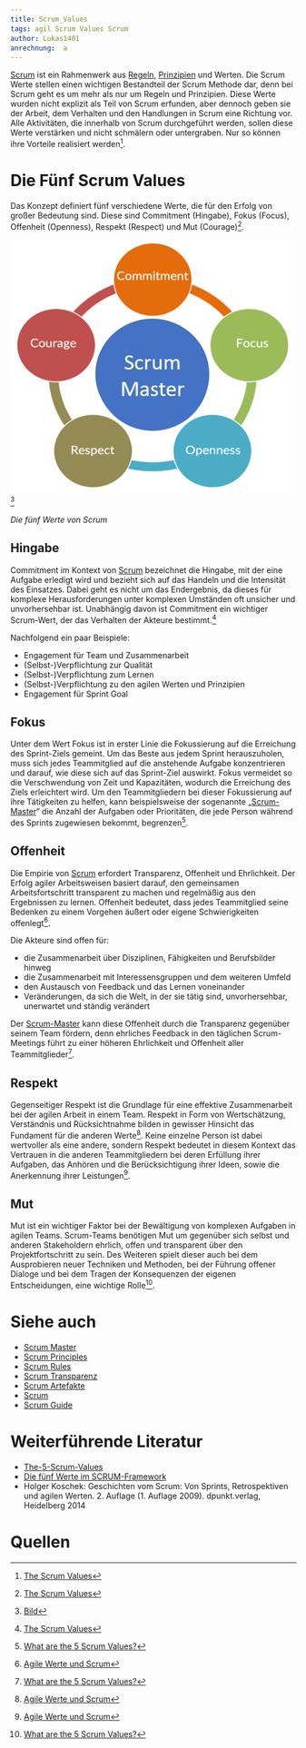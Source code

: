 ```yaml
---
title: Scrum_Values
tags: agil Scrum Values Scrum
author: Lukas1401
anrechnung:  a
---
```

[Scrum](SCRUM.md) ist ein Rahmenwerk aus [Regeln](Scrum_Rules.md), [Prinzipien](Scrum_Principles.md) und Werten. Die Scrum Werte stellen einen wichtigen Bestandteil der Scrum Methode dar, denn bei Scrum geht es um mehr als nur um Regeln und Prinzipien. Diese Werte wurden nicht explizit als Teil von Scrum erfunden, aber dennoch geben sie der Arbeit, dem Verhalten und den Handlungen in Scrum eine Richtung vor. Alle Aktivitäten, die innerhalb von Scrum durchgeführt werden, sollen diese Werte verstärken und nicht schmälern oder untergraben. Nur so können ihre Vorteile realisiert werden[^1].

# Die Fünf Scrum Values

Das Konzept definiert fünf verschiedene Werte, die für den Erfolg von großer Bedeutung sind. Diese sind Commitment (Hingabe), Fokus (Focus), Offenheit (Openness), Respekt (Respect) und Mut (Courage)[^1].


![ScrumValues](Scrum_Values/ScrumValues.png) [^2]

*Die fünf Werte von Scrum*

## Hingabe

Commitment im Kontext von [Scrum](SCRUM.md) bezeichnet die Hingabe, mit der eine Aufgabe erledigt wird und bezieht sich auf das Handeln und die Intensität des Einsatzes. Dabei geht es nicht um das Endergebnis, da dieses für komplexe Herausforderungen unter komplexen Umständen oft unsicher und unvorhersehbar ist. Unabhängig davon ist Commitment ein wichtiger Scrum-Wert, der das Verhalten der Akteure bestimmt.[^1]   

Nachfolgend ein paar Beispiele:

*	Engagement für Team und Zusammenarbeit
*	(Selbst-)Verpflichtung zur Qualität
*	(Selbst-)Verpflichtung zum Lernen
*	(Selbst-)Verpflichtung zu den agilen Werten und Prinzipien
*	Engagement für Sprint Goal

## Fokus

Unter dem Wert Fokus ist in erster Linie die Fokussierung auf die Erreichung des Sprint-Ziels gemeint. Um das Beste aus jedem Sprint herauszuholen, muss sich jedes Teammitglied auf die anstehende Aufgabe konzentrieren und darauf, wie diese sich auf das Sprint-Ziel auswirkt. Fokus vermeidet so die Verschwendung von Zeit und Kapazitäten, wodurch die Erreichung des Ziels erleichtert wird. Um den Teammitgliedern bei dieser Fokussierung auf ihre Tätigkeiten zu helfen, kann beispielsweise der sogenannte „[Scrum-Master](Scrum_Master.md)“ die Anzahl der Aufgaben oder Prioritäten, die jede Person während des Sprints zugewiesen bekommt, begrenzen[^3].

## Offenheit

Die Empirie von [Scrum](SCRUM.md) erfordert Transparenz, Offenheit und Ehrlichkeit. Der Erfolg agiler Arbeitsweisen basiert darauf, den gemeinsamen Arbeitsfortschritt transparent zu machen und regelmäßig aus den Ergebnissen zu lernen. Offenheit bedeutet, dass jedes Teammitglied seine Bedenken zu einem Vorgehen äußert oder eigene Schwierigkeiten offenlegt[^4].  

Die Akteure sind offen für:

*	die Zusammenarbeit über Disziplinen, Fähigkeiten und Berufsbilder hinweg
*	die Zusammenarbeit mit Interessensgruppen und dem weiteren Umfeld
*	den Austausch von Feedback und das Lernen voneinander
*	Veränderungen, da sich die Welt, in der sie tätig sind, unvorhersehbar, unerwartet und ständig verändert

Der [Scrum-Master](Scrum_Master.md) kann diese Offenheit durch die Transparenz gegenüber seinem Team fördern, denn ehrliches Feedback in den täglichen Scrum-Meetings führt zu einer höheren Ehrlichkeit und Offenheit aller Teammitglieder[^3].

## Respekt

Gegenseitiger Respekt ist die Grundlage für eine effektive Zusammenarbeit bei der agilen Arbeit in einem Team. Respekt in Form von Wertschätzung, Verständnis und Rücksichtnahme bilden in gewisser Hinsicht das Fundament für die anderen Werte[^4]. Keine einzelne Person ist dabei wertvoller als eine andere, sondern Respekt bedeutet in diesem Kontext das Vertrauen in die anderen Teammitgliedern bei deren Erfüllung ihrer Aufgaben, das Anhören und die Berücksichtigung ihrer Ideen, sowie die Anerkennung ihrer Leistungen[^4].

## Mut

Mut ist ein wichtiger Faktor bei der Bewältigung von komplexen Aufgaben in agilen Teams. Scrum-Teams benötigen Mut um gegenüber sich selbst und anderen Stakeholdern ehrlich, offen und transparent über den Projektfortschritt zu sein. Des Weiteren spielt dieser auch bei dem Ausprobieren neuer Techniken und Methoden, bei der Führung offener Dialoge und bei dem Tragen der Konsequenzen der eigenen Entscheidungen, eine wichtige Rolle[^3].



# Siehe auch

* [Scrum Master](Scrum_Master.md)
* [Scrum Principles](Scrum_Principles.md)
* [Scrum Rules](Scrum_Rules.md)
* [Scrum Transparenz](Scrum_Transparenz.md)
* [Scrum Artefakte](Scrum_Artefakte.md)
* [Scrum](SCRUM.md)
* [Scrum Guide](Scrum_Guide.md)

# Weiterführende Literatur

* [The-5-Scrum-Values](https://www.visual-paradigm.com/scrum/the-5-scrum-values/)
* [Die fünf Werte im SCRUM-Framework](https://www.mitsm.de/wissen/scrum-wissen/scrum-values/)
* Holger Koschek: Geschichten vom Scrum: Von Sprints, Retrospektiven und agilen Werten. 2. Auflage (1. Auflage 2009). dpunkt.verlag, Heidelberg 2014

# Quellen

[^1]: [The Scrum Values](https://guntherverheyen.com/the-scrum-values/)
[^2]: [Bild](https://scrumorg-website-prod.s3.amazonaws.com/drupal/inline-images/SV4.png)
[^3]: [What are the 5 Scrum Values?](https://www.wrike.com/blog/scrum-values-guide/)
[^4]: [Agile Werte und Scrum](https://changemanagement.biz/2019/03/scrum-und-agile-werte-agile-arbeitsweise-auf-einem-stabilen-fundament/#fokus)

